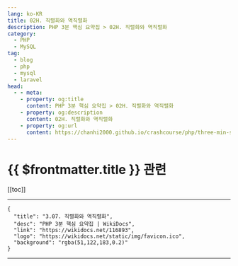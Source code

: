 ```yaml
---
lang: ko-KR
title: 02H. 직렬화와 역직렬화
description: PHP 3분 핵심 요약집 > 02H. 직렬화와 역직렬화
category: 
  - PHP
  - MySQL
tag: 
  - blog
  - php
  - mysql
  - laravel
head:
  - - meta:
    - property: og:title
      content: PHP 3분 핵심 요약집 > 02H. 직렬화와 역직렬화
    - property: og:description
      content: 02H. 직렬화와 역직렬화
    - property: og:url
      content: https://chanhi2000.github.io/crashcourse/php/three-min-summary/02-web/02H.html
---
```


# {{ $frontmatter.title }} 관련

[[toc]]

---

```component VPCard
{
  "title": "3.07. 직렬화와 역직렬화",
  "desc": "PHP 3분 핵심 요약집 | WikiDocs",
  "link": "https://wikidocs.net/116893",
  "logo": "https://wikidocs.net/static/img/favicon.ico",
  "background": "rgba(51,122,183,0.2)"
}
```

---

<TagLinks />